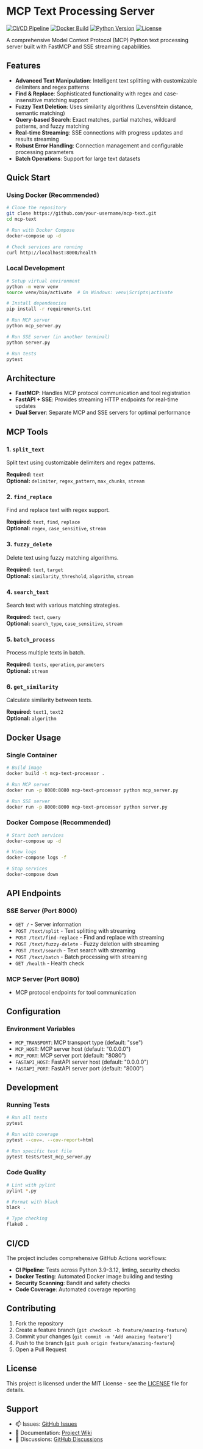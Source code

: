 # MCP Text Processing Server

[![CI/CD Pipeline](https://github.com/your-username/mcp-text/actions/workflows/ci.yml/badge.svg)](https://github.com/your-username/mcp-text/actions/workflows/ci.yml)
[![Docker Build](https://img.shields.io/docker/build/your-username/mcp-text-processor)](https://hub.docker.com/r/your-username/mcp-text-processor)
[![Python Version](https://img.shields.io/badge/python-3.10%2B-blue)](https://python.org)
[![License](https://img.shields.io/badge/license-MIT-green)](LICENSE)

A comprehensive Model Context Protocol (MCP) Python text processing server built with FastMCP and SSE streaming capabilities.

## Features

- **Advanced Text Manipulation**: Intelligent text splitting with customizable delimiters and regex patterns
- **Find & Replace**: Sophisticated functionality with regex and case-insensitive matching support
- **Fuzzy Text Deletion**: Uses similarity algorithms (Levenshtein distance, semantic matching)
- **Query-based Search**: Exact matches, partial matches, wildcard patterns, and fuzzy matching
- **Real-time Streaming**: SSE connections with progress updates and results streaming
- **Robust Error Handling**: Connection management and configurable processing parameters
- **Batch Operations**: Support for large text datasets

## Quick Start

### Using Docker (Recommended)

```bash
# Clone the repository
git clone https://github.com/your-username/mcp-text.git
cd mcp-text

# Run with Docker Compose
docker-compose up -d

# Check services are running
curl http://localhost:8000/health
```

### Local Development

```bash
# Setup virtual environment
python -m venv venv
source venv/bin/activate  # On Windows: venv\Scripts\activate

# Install dependencies
pip install -r requirements.txt

# Run MCP server
python mcp_server.py

# Run SSE server (in another terminal)
python server.py

# Run tests
pytest
```

## Architecture

- **FastMCP**: Handles MCP protocol communication and tool registration
- **FastAPI + SSE**: Provides streaming HTTP endpoints for real-time updates
- **Dual Server**: Separate MCP and SSE servers for optimal performance

## MCP Tools

### 1. `split_text`
Split text using customizable delimiters and regex patterns.

**Required:** `text`  
**Optional:** `delimiter`, `regex_pattern`, `max_chunks`, `stream`

### 2. `find_replace`
Find and replace text with regex support.

**Required:** `text`, `find`, `replace`  
**Optional:** `regex`, `case_sensitive`, `stream`

### 3. `fuzzy_delete`
Delete text using fuzzy matching algorithms.

**Required:** `text`, `target`  
**Optional:** `similarity_threshold`, `algorithm`, `stream`

### 4. `search_text`
Search text with various matching strategies.

**Required:** `text`, `query`  
**Optional:** `search_type`, `case_sensitive`, `stream`

### 5. `batch_process`
Process multiple texts in batch.

**Required:** `texts`, `operation`, `parameters`  
**Optional:** `stream`

### 6. `get_similarity`
Calculate similarity between texts.

**Required:** `text1`, `text2`  
**Optional:** `algorithm`

## Docker Usage

### Single Container
```bash
# Build image
docker build -t mcp-text-processor .

# Run MCP server
docker run -p 8080:8080 mcp-text-processor python mcp_server.py

# Run SSE server
docker run -p 8000:8000 mcp-text-processor python server.py
```

### Docker Compose (Recommended)
```bash
# Start both services
docker-compose up -d

# View logs
docker-compose logs -f

# Stop services
docker-compose down
```

## API Endpoints

### SSE Server (Port 8000)
- `GET /` - Server information
- `POST /text/split` - Text splitting with streaming
- `POST /text/find-replace` - Find and replace with streaming
- `POST /text/fuzzy-delete` - Fuzzy deletion with streaming
- `POST /text/search` - Text search with streaming
- `POST /text/batch` - Batch processing with streaming
- `GET /health` - Health check

### MCP Server (Port 8080)
- MCP protocol endpoints for tool communication

## Configuration

### Environment Variables
- `MCP_TRANSPORT`: MCP transport type (default: "sse")
- `MCP_HOST`: MCP server host (default: "0.0.0.0")
- `MCP_PORT`: MCP server port (default: "8080")
- `FASTAPI_HOST`: FastAPI server host (default: "0.0.0.0")
- `FASTAPI_PORT`: FastAPI server port (default: "8000")

## Development

### Running Tests
```bash
# Run all tests
pytest

# Run with coverage
pytest --cov=. --cov-report=html

# Run specific test file
pytest tests/test_mcp_server.py
```

### Code Quality
```bash
# Lint with pylint
pylint *.py

# Format with black
black .

# Type checking
flake8 .
```

## CI/CD

The project includes comprehensive GitHub Actions workflows:

- **CI Pipeline**: Tests across Python 3.9-3.12, linting, security checks
- **Docker Testing**: Automated Docker image building and testing
- **Security Scanning**: Bandit and safety checks
- **Code Coverage**: Automated coverage reporting

## Contributing

1. Fork the repository
2. Create a feature branch (`git checkout -b feature/amazing-feature`)
3. Commit your changes (`git commit -m 'Add amazing feature'`)
4. Push to the branch (`git push origin feature/amazing-feature`)
5. Open a Pull Request

## License

This project is licensed under the MIT License - see the [LICENSE](LICENSE) file for details.

## Support

- 📫 Issues: [GitHub Issues](https://github.com/your-username/mcp-text/issues)
- 📖 Documentation: [Project Wiki](https://github.com/your-username/mcp-text/wiki)
- 💬 Discussions: [GitHub Discussions](https://github.com/your-username/mcp-text/discussions)